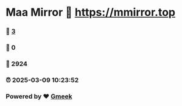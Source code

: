 # Maa Mirror :link: https://mmirror.top 
### :page_facing_up: [3](https://mmirror.top/tag.html) 
### :speech_balloon: 0 
### :hibiscus: 2924 
### :alarm_clock: 2025-03-09 10:23:52 
### Powered by :heart: [Gmeek](https://github.com/Meekdai/Gmeek)
